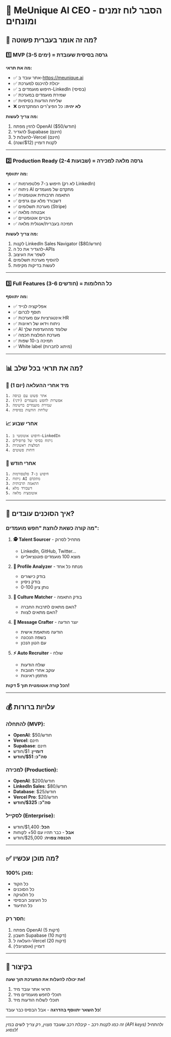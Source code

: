 # 📅 MeUnique AI CEO - הסבר לוח זמנים ומונחים

## 🎯 מה זה אומר בעברית פשוטה?

### 1️⃣ **MVP (3-5 ימים)** = גרסה בסיסית שעובדת
**מה את תראי:**
- ✅ אתר עובד ב-https://meunique.ai
- ✅ יכולת להיכנס למערכת
- ✅ חיפוש מועמדים ב-LinkedIn (בסיסי)
- ✅ שמירת מועמדים במערכת
- ✅ שליחת הודעות בסיסיות
- ❌ **לא יהיה:** כל הפיצ'רים המתקדמים

**מה צריך לעשות:**
1. להזין מפתח OpenAI ($50/חודש)
2. להגדיר Supabase (חינם)
3. להעלות ל-Vercel (חינם)
4. לקנות דומיין ($12/שנה)

---

### 2️⃣ **Production Ready (2-4 שבועות)** = גרסה מלאה למכירה
**מה יתווסף:**
- ✅ חיפוש ב-7 פלטפורמות (לא רק LinkedIn)
- ✅ ניתוח AI מתקדם של מועמדים
- ✅ התאמה תרבותית אוטומטית
- ✅ דשבורד מלא עם גרפים
- ✅ מערכת תשלומים (Stripe)
- ✅ אבטחה מלאה
- ✅ גיבויים אוטומטיים
- ✅ תמיכה בעברית/אנגלית מלאה

**מה צריך לעשות:**
1. לקנות LinkedIn Sales Navigator ($80/חודש)
2. להגדיר את כל ה-APIs
3. לשפר את העיצוב
4. להוסיף מערכת תשלומים
5. לעשות בדיקות מקיפות

---

### 3️⃣ **Full Features (3-6 חודשים)** = כל החלומות
**מה יתווסף:**
- ✅ אפליקציה לנייד
- ✅ תוסף לכרום
- ✅ אינטגרציות עם מערכות HR
- ✅ ניתוח וידאו של ראיונות
- ✅ AI שלומד מההעדפות שלך
- ✅ מערכת המלצות חכמה
- ✅ תמיכה ב-10 שפות
- ✅ White label (מיתוג לחברות)

---

## 📊 מה את תראי בכל שלב?

### 🚀 **מיד אחרי ההעלאה (יום 1)**
```
1. אתר פשוט עם כניסה
2. אפשרות לחפש מועמדים (ידני)
3. שמירת מועמדים ברשימה
4. שליחת הודעות בסיסית
```

### 📈 **אחרי שבוע**
```
1. חיפוש אוטומטי ב-LinkedIn
2. ניתוח בסיסי של פרופילים
3. המלצות ראשוניות
4. דוחות פשוטים
```

### 💎 **אחרי חודש**
```
1. חיפוש ב-7 פלטפורמות
2. ניתוח AI מתקדם
3. התאמה תרבותית
4. דשבורד מלא
5. אוטומציה מלאה
```

---

## 🤖 איך הסוכנים עובדים?

### מה קורה כשאת לוחצת "חפש מועמדים":

1. **🕵️ Talent Sourcer** - מתחיל לסרוק
   - LinkedIn, GitHub, Twitter...
   - מוצא 100 מועמדים פוטנציאליים

2. **🔬 Profile Analyzer** - מנתח כל אחד
   - בודק כישורים
   - בודק ניסיון
   - נותן ציון 0-100

3. **🎯 Culture Matcher** - בודק התאמה
   - האם מתאים לתרבות החברה?
   - האם מתאים לצוות?

4. **📝 Message Crafter** - יוצר הודעה
   - הודעה מותאמת אישית
   - בשפה הנכונה
   - עם הטון הנכון

5. **⚡ Auto Recruiter** - שולח
   - שולח הודעות
   - עוקב אחרי תגובות
   - מתזמן ראיונות

**הכל קורה אוטומטית תוך 5 דקות!**

---

## 💰 עלויות ברורות

### להתחלה (MVP):
- **OpenAI**: $50/חודש
- **Vercel**: חינם
- **Supabase**: חינם
- **דומיין**: $1/חודש
- **סה"כ: $51/חודש**

### למכירה (Production):
- **OpenAI**: $200/חודש
- **LinkedIn Sales**: $80/חודש
- **Database**: $25/חודש
- **Vercel Pro**: $20/חודש
- **סה"כ: $325/חודש**

### לסקייל (Enterprise):
- **הכל**: $1,400/חודש
- **אבל** - כבר תהיו עם 50+ לקוחות
- **הכנסה צפויה**: $25,000/חודש

---

## ✅ מה מוכן עכשיו?

### **100% מוכן:**
- כל הקוד
- כל הסוכנים
- כל הלוגיקה
- כל העיצוב הבסיסי
- כל התיעוד

### **חסר רק:**
1. מפתח OpenAI (5 דקות)
2. חשבון Supabase (10 דקות)
3. העלאה ל-Vercel (20 דקות)
4. דומיין (אופציונלי)

---

## 🎉 בקיצור

**את יכולה להעלות את המערכת תוך שעה!**

1. תראי אתר עובד מיד
2. תוכלי לחפש מועמדים מיד
3. תוכלי לשלוח הודעות מיד

**כל השאר יתווסף בהדרגה** - אבל הבסיס כבר עובד!

---

*זה כמו לקנות רכב - קיבלת רכב שעובד מצוין, רק צריך לשים בנזין (API keys) ולהתחיל לנסוע!* 